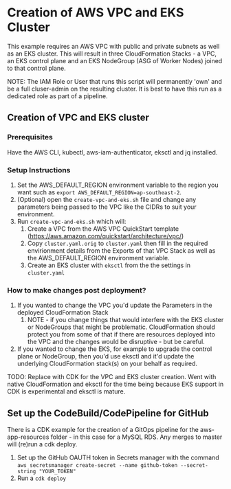 # Creation of AWS VPC and EKS Cluster
This example requires an AWS VPC with public and private subnets as well as an EKS cluster. This will result in three CloudFormation Stacks - a VPC, an EKS control plane and an EKS NodeGroup (ASG of Worker Nodes) joined to that control plane.

NOTE: The IAM Role or User that runs this script will permanently 'own' and be a full cluser-admin on the resulting cluster. It is best to have this run as a dedicated role as part of a pipeline.

## Creation of VPC and EKS cluster 

### Prerequisites
Have the AWS CLI, kubectl, aws-iam-authenticator, eksctl and jq installed.

### Setup Instructions
1. Set the AWS_DEFAULT_REGION environment variable to the region you want such as `export AWS_DEFAULT_REGION=ap-southeast-2`.
1. (Optional) open the `create-vpc-and-eks.sh` file and change any parameters being passed to the VPC like the CIDRs to suit your environment.
1. Run `create-vpc-and-eks.sh` which will:
    1. Create a VPC from the AWS VPC QuickStart template (https://aws.amazon.com/quickstart/architecture/vpc/)
    1. Copy `cluster.yaml.orig` to `cluster.yaml` then fill in the required envirionment details from the Exports of that VPC Stack as well as the AWS_DEFAULT_REGION environment variable.
    1. Create an EKS cluster with `eksctl` from the the settings in `cluster.yaml`

### How to make changes post deployment?
1. If you wanted to change the VPC you'd update the Parameters in the deployed CloudFormation Stack
    1. NOTE - if you change things that would interfere with the EKS cluster or NodeGroups that might be problematic. CloudFormation should protect you from some of that if there are resources deployed into the VPC and the changes would be disruptive - but be careful.
1. If you wanted to change the EKS, for example to upgrade the control plane or NodeGroup, then you'd use eksctl and it'd update the underlying CloudFormation stack(s) on your behalf as required.

TODO: Replace with CDK for the VPC and EKS cluster creation. Went with native CloudFormation and eksctl for the time being because EKS support in CDK is experimental and eksctl is mature.

## Set up the CodeBuild/CodePipeline for GitHub
There is a CDK example for the creation of a GitOps pipeline for the aws-app-resources folder - in this case for a MySQL RDS. Any merges to master will (re)run a cdk deploy.

1. Set up the GitHub OAUTH token in Secrets manager with the command `aws secretsmanager create-secret --name github-token --secret-string "YOUR_TOKEN"`
1. Run a `cdk deploy`